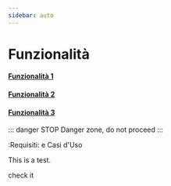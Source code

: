 ```yaml
---
sidebar: auto
---
```


# Funzionalità

#### [Funzionalità 1](/Developers/features/feature-template.md) <!-- Sends the user to feature 1  -->

#### [Funzionalità 2](/Developers/features/feature1.md) <!-- Sends the user to feature 1  -->

#### [Funzionalità 3](/Developers/features/ffeature3.md) <!-- Sends the user to feature 3  -->

::: danger STOP
Danger zone, do not proceed
:::

:Requisiti: e Casi d'Uso


This is a test.

check it
